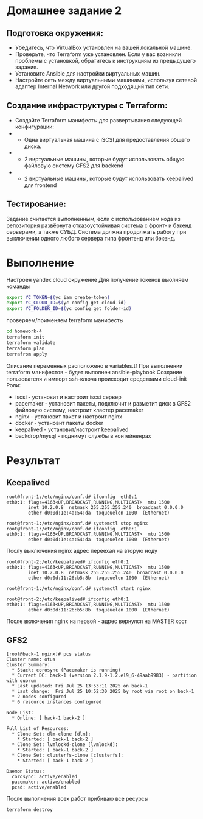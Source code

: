 # Домашнее задание 2 
## Подготовка окружения:
- Убедитесь, что VirtualBox установлен на вашей локальной машине.
- Проверьте, что Terraform уже установлен. Если у вас возникли проблемы с установкой, обратитесь к инструкциям из предыдущего задания.
- Установите Ansible для настройки виртуальных машин.
- Настройте сеть между виртуальными машинами, используя сетевой адаптер Internal Network или другой подходящий тип сети.
## Создание инфраструктуры с Terraform:
- Создайте Terraform манифесты для развертывания следующей конфигурации:
- - Одна виртуальная машина с iSCSI для предоставления общего диска.
- - 2 виртуальные машины, которые будут использовать общую файловую систему GFS2 для backend
- - 2 виртуальные машины, которые будут использовать keepalived для frontend
## Тестирование:
Задание считается выполненным, если с использованием кода из репозитория развёрнута отказоустойчивая система с фронт- и бэкенд серверами, а также СУБД.
Система должна продолжать работу при выключении одного любого сервера типа фронтенд или бэкенд.

# Выполнение
Настроен yandex cloud окружение
Для получение токенов выолняем команды
```bash
export YC_TOKEN=$(yc iam create-token)
export YC_CLOUD_ID=$(yc config get cloud-id)
export YC_FOLDER_ID=$(yc config get folder-id)
```
проверяем/применяем terraform манифесты
```bash
cd homework-4
terraform init
terraform validate
terraform plan
terrafrom apply
```
Описание переменных расположено в variables.tf
При выполнении terraform манифестов - будет выполнен ansible-playbook
Создание пользователя и импорт ssh-ключа происходит средствами cloud-init
Роли:
- iscsi - установит и настроит iscsi сервер
- pacemaker - установит пакеты, подключит и разметит диск в GFS2 файловую систему, настроит кластер pacemaker
- nginx - установит пакет и настроит nginx
- docker - установит пакеты docker
- keepalived - установит/настроит keepalived
- backdrop/mysql - поднимут службы в контейненрах
# Результат

## Keepalived

```
root@front-1:/etc/nginx/conf.d# ifconfig  eth0:1
eth0:1: flags=4163<UP,BROADCAST,RUNNING,MULTICAST>  mtu 1500
        inet 10.2.0.8  netmask 255.255.255.240  broadcast 0.0.0.0
        ether d0:0d:1e:4a:54:da  txqueuelen 1000  (Ethernet)

root@front-1:/etc/nginx/conf.d# systemctl stop nginx
root@front-1:/etc/nginx/conf.d# ifconfig  eth0:1
eth0:1: flags=4163<UP,BROADCAST,RUNNING,MULTICAST>  mtu 1500
        ether d0:0d:1e:4a:54:da  txqueuelen 1000  (Ethernet)
```
Послу выключения nginx адрес переехал на вторую ноду
```
root@front-2:/etc/keepalived# ifconfig eth0:1
eth0:1: flags=4163<UP,BROADCAST,RUNNING,MULTICAST>  mtu 1500
        inet 10.2.0.8  netmask 255.255.255.240  broadcast 0.0.0.0
        ether d0:0d:11:26:b5:8b  txqueuelen 1000  (Ethernet)

root@front-1:/etc/nginx/conf.d# systemctl start nginx

root@front-2:/etc/keepalived# ifconfig eth0:1
eth0:1: flags=4163<UP,BROADCAST,RUNNING,MULTICAST>  mtu 1500
        ether d0:0d:11:26:b5:8b  txqueuelen 1000  (Ethernet)

```
После включения nginx на первой - адрес вернулся на MASTER хост

## GFS2
```
[root@back-1 nginx]# pcs status
Cluster name: otus
Cluster Summary:
  * Stack: corosync (Pacemaker is running)
  * Current DC: back-1 (version 2.1.9-1.2.el9_6-49aab9983) - partition with quorum
  * Last updated: Fri Jul 25 13:53:11 2025 on back-1
  * Last change:  Fri Jul 25 10:52:30 2025 by root via root on back-1
  * 2 nodes configured
  * 6 resource instances configured

Node List:
  * Online: [ back-1 back-2 ]

Full List of Resources:
  * Clone Set: dlm-clone [dlm]:
    * Started: [ back-1 back-2 ]
  * Clone Set: lvmlockd-clone [lvmlockd]:
    * Started: [ back-1 back-2 ]
  * Clone Set: clusterfs-clone [clusterfs]:
    * Started: [ back-1 back-2 ]

Daemon Status:
  corosync: active/enabled
  pacemaker: active/enabled
  pcsd: active/enabled
```

После выполнения всех работ прибиваю все ресурсы
```bash
terraform destroy
```